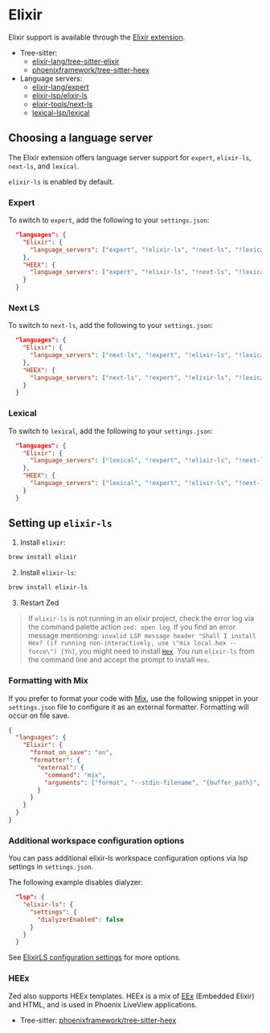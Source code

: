 # Elixir

Elixir support is available through the [Elixir extension](https://github.com/zed-extensions/elixir).

- Tree-sitter:
  - [elixir-lang/tree-sitter-elixir](https://github.com/elixir-lang/tree-sitter-elixir)
  - [phoenixframework/tree-sitter-heex](https://github.com/phoenixframework/tree-sitter-heex)
- Language servers:
  - [elixir-lang/expert](https://github.com/elixir-lang/expert)
  - [elixir-lsp/elixir-ls](https://github.com/elixir-lsp/elixir-ls)
  - [elixir-tools/next-ls](https://github.com/elixir-tools/next-ls)
  - [lexical-lsp/lexical](https://github.com/lexical-lsp/lexical)

## Choosing a language server

The Elixir extension offers language server support for `expert`, `elixir-ls`, `next-ls`, and `lexical`.

`elixir-ls` is enabled by default.

### Expert

To switch to `expert`, add the following to your `settings.json`:

```json [settings]
  "languages": {
    "Elixir": {
      "language_servers": ["expert", "!elixir-ls", "!next-ls", "!lexical", "..."]
    },
    "HEEX": {
      "language_servers": ["expert", "!elixir-ls", "!next-ls", "!lexical", "..."]
    }
  }
```

### Next LS

To switch to `next-ls`, add the following to your `settings.json`:

```json [settings]
  "languages": {
    "Elixir": {
      "language_servers": ["next-ls", "!expert", "!elixir-ls", "!lexical", "..."]
    },
    "HEEX": {
      "language_servers": ["next-ls", "!expert", "!elixir-ls", "!lexical", "..."]
    }
  }
```

### Lexical

To switch to `lexical`, add the following to your `settings.json`:

```json [settings]
  "languages": {
    "Elixir": {
      "language_servers": ["lexical", "!expert", "!elixir-ls", "!next-ls", "..."]
    },
    "HEEX": {
      "language_servers": ["lexical", "!expert", "!elixir-ls", "!next-ls", "..."]
    }
  }
```

## Setting up `elixir-ls`

1. Install `elixir`:

```sh
brew install elixir
```

2. Install `elixir-ls`:

```sh
brew install elixir-ls
```

3. Restart Zed

> If `elixir-ls` is not running in an elixir project, check the error log via the command palette action `zed: open log`. If you find an error message mentioning: `invalid LSP message header "Shall I install Hex? (if running non-interactively, use \"mix local.hex --force\") [Yn]`, you might need to install [`Hex`](https://hex.pm). You run `elixir-ls` from the command line and accept the prompt to install `Hex`.

### Formatting with Mix

If you prefer to format your code with [Mix](https://hexdocs.pm/mix/Mix.html), use the following snippet in your `settings.json` file to configure it as an external formatter. Formatting will occur on file save.

```json [settings]
{
  "languages": {
    "Elixir": {
      "format_on_save": "on",
      "formatter": {
        "external": {
          "command": "mix",
          "arguments": ["format", "--stdin-filename", "{buffer_path}", "-"]
        }
      }
    }
  }
}
```

### Additional workspace configuration options

You can pass additional elixir-ls workspace configuration options via lsp settings in `settings.json`.

The following example disables dialyzer:

```json [settings]
  "lsp": {
    "elixir-ls": {
      "settings": {
        "dialyzerEnabled": false
      }
    }
  }
```

See [ElixirLS configuration settings](https://github.com/elixir-lsp/elixir-ls#elixirls-configuration-settings) for more options.

### HEEx

Zed also supports HEEx templates. HEEx is a mix of [EEx](https://hexdocs.pm/eex/1.12.3/EEx.html) (Embedded Elixir) and HTML, and is used in Phoenix LiveView applications.

- Tree-sitter: [phoenixframework/tree-sitter-heex](https://github.com/phoenixframework/tree-sitter-heex)
